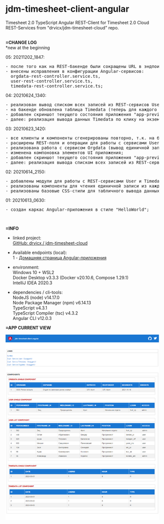 # jdm-timesheet-client-angular
Timesheet 2.0 TypeScript Angular REST-Client for Timesheet 2.0 Cloud REST-Services from "drvicx/jdm-timesheet-cloud" repo.
<br><br>

**=CHANGE LOG**<br>
*new at the beginning <br>

05: 20211202_1847:
<pre>
- после того как на REST-бакенде были сокращены URL в эндпоинтах, Angualar-клиент перестал отображать данные;
- внесены исправления в конфигурации Angular-сервисов:
  orgdata-rest-controller.service.ts,
  user-rest-controller.service.ts,
  timedata-rest-controller.service.ts;
</pre>

04: 20210624_1340:
<pre>
- реализован вывод списком всех записей из REST-сервисов User и Timedata;
- на бакенде обновлена таблица Timedata (теперь для каждого User есть 3 записи в Timedata);
- добавлен скриншот текущего состояния приложения "app-preview_20210624_1340.png" (см.внизу);
- далее: реализация вывода данных Timedata по клику на экземпляр User/Сотрудника;
</pre>

03: 20210623_1420:
<pre>
- все клиенты и компоненты сгенерированы повторно, т.к. на бакенде изменилась Модель;
- расширены REST-поля и операции для работы с сервисами User и Timedata;
- реализована работа с сервисом Orgdata (вывод единичной записи);
- изменена компоновка элементов UI приложения;
- добавлен скриншот текущего состояния приложения "app-preview_20210623_1420.png" (см.внизу);
- далее: реализация вывода списком всех записей из REST-сервисов User и Timedata;
</pre>

02: 20210614_2150:
<pre>
- добавлены модули для работы с REST-сервисами User и Timedata;
- реализованы компоненты для чтения единичной записи из каждого сервиса;
- реализованы базовые CSS-стили для табличного вывода данных;
</pre>

01: 20210613_0630:
<pre>
- создан каркас Angular-приложения в стиле "HelloWorld";
</pre>
<br>

**=INFO**

- linked project:<br>
  [GitHub: drvicx / jdm-timesheet-cloud](https://github.com/drvicx/jdm-timesheet-cloud) <br>

- Available endpoints (local): <br>
  1 - [Домашняя страница Angular-приложения](http://localhost:4200) <br>

- environment:<br>
  Windows 10 + WSL2 <br>
  Docker Desktop v3.3.3 (Docker v20.10.6, Compose 1.29.1) <br>
  IntelliJ IDEA 2020.3 <br>

- dependencies / cli-tools:<br>
  NodeJS (node) v14.17.0 <br>
  Node Package Manager (npm) v6.14.13 <br>
  TypeScript v4.3.1 <br>
  TypeScript Compiler (tsc) v4.3.2 <br>
  Angular CLI v12.0.3 <br>

**=APP CURRENT VIEW**

![предпосмотр](_preview/app-preview_20211202_2230.png?raw=true)
